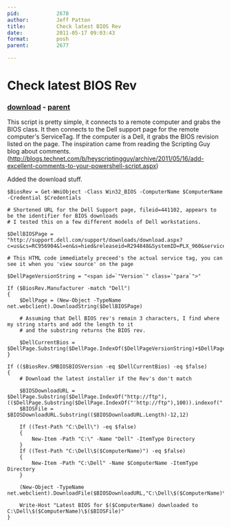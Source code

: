 ```yaml
---
pid:            2678
author:         Jeff Patton
title:          Check latest BIOS Rev
date:           2011-05-17 09:03:43
format:         posh
parent:         2677

---
```


# Check latest BIOS Rev

### [download](//scripts/2678.ps1) - [parent](//scripts/2677.md)

This script is pretty simple, it connects to a remote computer and grabs the BIOS class. It then connects to the Dell support page for the remote computer's ServiceTag. If the computer is a Dell, it grabs the BIOS revision listed on the page. The inspiration came from reading the Scripting Guy blog about comments. (http://blogs.technet.com/b/heyscriptingguy/archive/2011/05/16/add-excellent-comments-to-your-powershell-script.aspx)

Added the download stuff.

```posh
$BiosRev = Get-WmiObject -Class Win32_BIOS -ComputerName $ComputerName -Credential $Credentials

# Shortened URL for the Dell Support page, fileid=441102, appears to be the identifier for BIOS downloads
# I tested this on a few different models of Dell workstations.

$DellBIOSPage = "http://support.dell.com/support/downloads/download.aspx?c=us&cs=RC956904&l=en&s=hied&releaseid=R294848&SystemID=PLX_960&servicetag=$($BiosRev.SerialNumber)&fileid=441102"

# This HTML code immediately preceed's the actual service tag, you can see it when you 'view source' on the page

$DellPageVersionString = "<span id=`"Version`" class=`"para`">"

If ($BiosRev.Manufacturer -match "Dell")
{
    $DellPage = (New-Object -TypeName net.webclient).DownloadString($DellBIOSPage)
    
    # Assuming that Dell BIOS rev's remain 3 characters, I find where my string starts and add the length to it
    # and the substring returns the BIOS rev.
    
    $DellCurrentBios = $DellPage.Substring($DellPage.IndexOf($DellPageVersionString)+$DellPageVersionString.Length,3)
}

If (($BiosRev.SMBIOSBIOSVersion -eq $DellCurrentBios) -eq $false)
{
    # Download the latest installer if the Rev's don't match
    
    $BIOSDownloadURL = $DellPage.Substring($DellPage.IndexOf("http://ftp"),(($DellPage.Substring($DellPage.IndexOf("'http://ftp"),100)).indexof(".EXE'"))+3)
    $BIOSFile = $BIOSDownloadURL.Substring(($BIOSDownloadURL.Length)-12,12)

    If ((Test-Path "C:\Dell\") -eq $false)
    {
        New-Item -Path "C:\" -Name "Dell" -ItemType Directory
    }
    If ((Test-Path "C:\Dell\$($ComputerName)") -eq $false)
    {
        New-Item -Path "C:\Dell" -Name $ComputerName -ItemType Directory
    }

    (New-Object -TypeName net.webclient).DownloadFile($BIOSDownloadURL,"C:\Dell\$($ComputerName)\$($BIOSFile)")

    Write-Host "Latest BIOS for $($ComputerName) downloaded to C:\Dell\$($ComputerName)\$($BIOSFile)"
}
```

